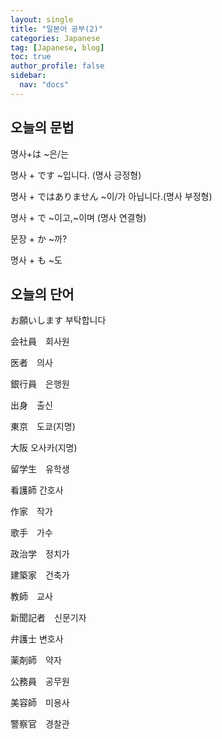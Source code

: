 ```yaml
---
layout: single
title: "일본어 공부(2)"
categories: Japanese
tag: [Japanese, blog]
toc: true
author_profile: false
sidebar:
  nav: "docs"
---
```


## 오늘의 문법

명사+は ~은/는

명사 + です ~입니다. (명사 긍정형)

명사 + ではありません ~이/가 아닙니다.(명사 부정형)

명사 + で ~이고,~이며 (명사 연결형)

문장  + か ~까?

명사 + も ~도

## 오늘의 단어

お願いします 부탁합니다

会社員　회사원

医者　의사

銀行員　은행원

出身　출신

東京　도쿄(지명)

大阪 오사카(지명)

留学生　유학생

看護師 간호사

作家　작가

歌手　가수

政治学　정치가

建築家　건축가

教師　교사

新聞記者　신문기자

弁護士 변호사

薬剤師　약자

公務員　공무원

美容師　미용사

警察官　경찰관



   





 





